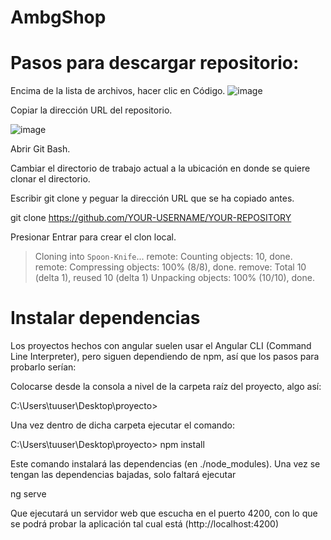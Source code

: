 # AmbgShop
# Pasos para descargar repositorio: 

Encima de la lista de archivos, hacer clic en  Código.
![image](https://github.com/danonino25/AplicacionesWeb/assets/116208398/8d6a8df7-75ad-4e9e-8c48-df27a537cee6)

Copiar la dirección URL del repositorio.

![image](https://github.com/danonino25/AplicacionesWeb/assets/116208398/9ce0661c-456c-4c78-a234-daec32b21c29)


Abrir Git Bash.

Cambiar el directorio de trabajo actual a la ubicación en donde se quiere clonar el directorio.

Escribir git clone y peguar la dirección URL que se ha copiado antes.

git clone https://github.com/YOUR-USERNAME/YOUR-REPOSITORY

Presionar Entrar para crear el clon local.

> Cloning into `Spoon-Knife`...
> remote: Counting objects: 10, done.
> remote: Compressing objects: 100% (8/8), done.
> remove: Total 10 (delta 1), reused 10 (delta 1)
> Unpacking objects: 100% (10/10), done.


# Instalar dependencias

Los proyectos hechos con angular suelen usar el Angular CLI (Command Line Interpreter), pero siguen dependiendo de npm, así que los pasos para probarlo serían:

Colocarse desde la consola a nivel de la carpeta raíz del proyecto, algo así:

C:\Users\tuuser\Desktop\proyecto>

Una vez dentro de dicha carpeta  ejecutar el comando:

C:\Users\tuuser\Desktop\proyecto> npm install

Este comando instalará las dependencias (en ./node_modules). Una vez se tengan las dependencias bajadas, solo faltará ejecutar

ng serve

Que ejecutará un servidor web que escucha en el puerto 4200, con lo que se podrá probar la aplicación tal cual está (http://localhost:4200)
